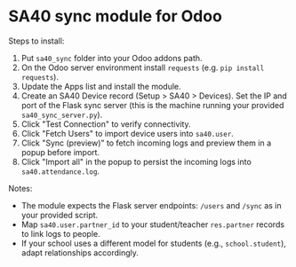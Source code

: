 
# SA40 sync module for Odoo

Steps to install:
1. Put `sa40_sync` folder into your Odoo addons path.
2. On the Odoo server environment install `requests` (e.g. `pip install requests`).
3. Update the Apps list and install the module.
4. Create an SA40 Device record (Setup > SA40 > Devices). Set the IP and port of the Flask sync server (this is the machine running your provided `sa40_sync_server.py`).
5. Click "Test Connection" to verify connectivity.
6. Click "Fetch Users" to import device users into `sa40.user`.
7. Click "Sync (preview)" to fetch incoming logs and preview them in a popup before import.
8. Click "Import all" in the popup to persist the incoming logs into `sa40.attendance.log`.

Notes:
- The module expects the Flask server endpoints: `/users` and `/sync` as in your provided script.
- Map `sa40.user.partner_id` to your student/teacher `res.partner` records to link logs to people.
- If your school uses a different model for students (e.g., `school.student`), adapt relationships accordingly.